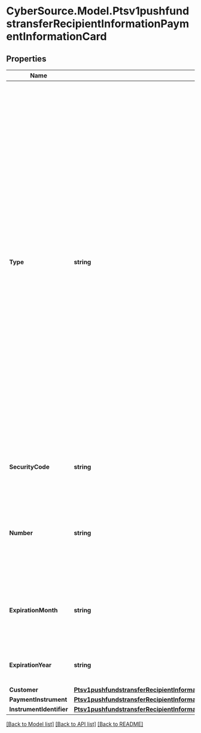 # CyberSource.Model.Ptsv1pushfundstransferRecipientInformationPaymentInformationCard
## Properties

Name | Type | Description | Notes
------------ | ------------- | ------------- | -------------
**Type** | **string** | Three-digit value that indicates the card type. Mandatory if not present in a token.  Possible values:  Visa Platform Connect - &#x60;001&#x60;: Visa - &#x60;002&#x60;: Mastercard, Eurocard, which is a European regional brand of Mastercard. - &#x60;033&#x60;: Visa Electron - &#x60;024&#x60;: Maestro  Mastercard Send: - &#x60;002&#x60;: Mastercard, Eurocard, which is a European regional brand of Mastercard.  FDC Compass: - &#x60;001&#x60;: Visa - &#x60;002&#x60;: Mastercard, Eurocard, which is a European regional brand of Mastercard.  Chase Paymentech: - &#x60;001&#x60;: Visa - &#x60;002&#x60;: Mastercard, Eurocard, which is a European regional brand of Mastercard.  | [optional] 
**SecurityCode** | **string** | 3-digit value that indicates the cardCvv2Value. Values can be 0-9.  | [optional] 
**Number** | **string** | The customer&#39;s payment card number, also known as the Primary Account Number (PAN).  Conditional: this field is required if not using tokens.  | [optional] 
**ExpirationMonth** | **string** | Two-digit month in which the payment card expires.  Format: MM.  Valid values: 01 through 12. Leading 0 is required.  | [optional] 
**ExpirationYear** | **string** | Four-digit year in which the payment card expires.  Format: YYYY.  | [optional] 
**Customer** | [**Ptsv1pushfundstransferRecipientInformationPaymentInformationCardCustomer**](Ptsv1pushfundstransferRecipientInformationPaymentInformationCardCustomer.md) |  | [optional] 
**PaymentInstrument** | [**Ptsv1pushfundstransferRecipientInformationPaymentInformationCardPaymentInstrument**](Ptsv1pushfundstransferRecipientInformationPaymentInformationCardPaymentInstrument.md) |  | [optional] 
**InstrumentIdentifier** | [**Ptsv1pushfundstransferRecipientInformationPaymentInformationCardInstrumentIdentifier**](Ptsv1pushfundstransferRecipientInformationPaymentInformationCardInstrumentIdentifier.md) |  | [optional] 

[[Back to Model list]](../README.md#documentation-for-models) [[Back to API list]](../README.md#documentation-for-api-endpoints) [[Back to README]](../README.md)

